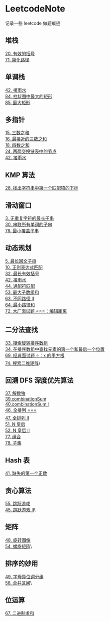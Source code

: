 # LeetcodeNote

记录一些 leetcode 做题痕迹

## 堆栈

[20. 有效的括号](./p20E-isValid.md)\
[71. 简化路径](https://leetcode.cn/problems/simplify-path/description/)

## 单调栈

[42. 接雨水](https://leetcode.cn/problems/trapping-rain-water/description/)\
[84. 柱状图中最大的矩形](https://leetcode.cn/problems/largest-rectangle-in-histogram/description/)\
[85. 最大矩形](https://leetcode.cn/problems/maximal-rectangle/description/)

## 多指针

[15. 三数之和](./p15M-threeSum.md) \
[16. 最接近的三数之和](./p16M-ThreeSumCloest.md)\
[18. 四数之和](./p18M-fourSum.md)\
[24. 两两交换链表中的节点](./p24M-swapPairs.md)\
[42. 接雨水](https://leetcode.cn/problems/trapping-rain-water/description/)

## KMP 算法

[28. 找出字符串中第一个匹配项的下标](./p28M-strStr.md)

## 滑动窗口

[3. 无重复字符的最长子串](./p03M-lengthOfLongestSubs.md)\
[30. 串联所有单词的子串](./p30H-findSubstring.md)\
[76. 最小覆盖子串](https://leetcode.cn/problems/minimum-window-substring/description/)

## 动态规划

[5. 最长回文子串](./p05M-longestPalindrome.md)\
[10. 正则表达式匹配](./p10H-isMatch.md)\
[32. 最长有效括号](./p32H-longestValidPar.md)\
[42. 接雨水](https://leetcode.cn/problems/trapping-rain-water/description/)\
[44. 通配符匹配](https://leetcode.cn/problems/wildcard-matching/description/)\
[53. 最大子数组和](https://leetcode.cn/problems/maximum-subarray/description/)\
[63. 不同路径 II](https://leetcode.cn/problems/unique-paths-ii/description/)\
[64. 最小路径和](https://leetcode.cn/problems/minimum-path-sum/description/)\
[72. 大厂面试题 ⭐⭐⭐：编辑距离](https://leetcode.cn/problems/edit-distance/description/)

## 二分法查找

[33. 搜索旋转排序数组](./p33M-search.md)\
[34. 在排序数组中查找元素的第一个和最后一个位置](./p34M-searchRange.md)\
[69. 经典面试题 ⭐：x 的平方根 ](https://leetcode.cn/problems/sqrtx/description/)\
[74. 搜索二维矩阵](https://leetcode.cn/problems/search-a-2d-matrix/description/)\

## 回溯 DFS 深度优先算法

[37. 解数独](./p37H-solveSudoku.md)\
[39.combinationSum](./p39M-combinationSum.md)\
[40.combinationSumII](./p40M-combinationSumII.md)\
[46. 全排列 ⭐⭐⭐](https://leetcode.cn/problems/permutations/description/)\
[47. 全排列 II](https://leetcode.cn/problems/permutations-ii/description/)\
[51. N 皇后](https://leetcode.cn/problems/n-queens/description/)\
[52. N 皇后 II](https://leetcode.cn/problems/n-queens-ii/description/)\
[77. 组合](https://leetcode.cn/problems/combinations/description/)\
[78. 子集](https://leetcode.cn/problems/subsets/description/)

## Hash 表

[41. 缺失的第一个正数](./p41H-firstMissingPositive.md)

## 贪心算法

[55. 跳跃游戏](https://leetcode.cn/problems/jump-game/description/)\
[45. 跳跃游戏 II](https://leetcode.cn/problems/jump-game-ii/description/)\

## 矩阵

[48. 旋转图像](https://leetcode.cn/problems/rotate-image/description/)\
[54. 螺旋矩阵](https://leetcode.cn/problems/spiral-matrix/description/)\

## 排序的妙用

[49. 字母异位词分组](https://leetcode.cn/problems/group-anagrams/description/)\
[56. 合并区间](https://leetcode.cn/problems/merge-intervals/description/)\

## 位运算

[67. 二进制求和](https://leetcode.cn/problems/add-binary/description/)
